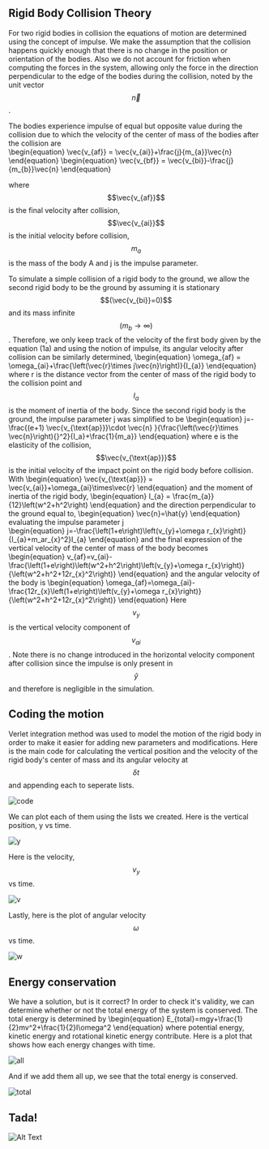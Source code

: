 
## Rigid Body Collision Theory  

For two rigid bodies in collision the equations of motion are determined using the concept of impulse. We make the assumption that the collision happens quickly enough that there is no change in the position or orientation of the bodies. Also we do not account for friction when computing the forces in the system, allowing only the force in the direction perpendicular to the edge of the bodies during the collision, noted by the unit vector $$\vec{n}$$. 

The bodies experience impulse of equal but opposite value during the collision due to which the velocity of the center of mass of the bodies after the collision are  
\begin{equation}
\vec{v_{af}} = \vec{v_{ai}}+\frac{j}{m_{a}}\vec{n} 
\end{equation}
\begin{equation}
\vec{v_{bf}} = \vec{v_{bi}}-\frac{j}{m_{b}}\vec{n}
\end{equation}

where $$\vec{v_{af}}$$ is the final velocity after collision, $$\vec{v_{ai}}$$ is the initial velocity before collision, $$m_{a}$$ is the mass of the body A and j is the impulse parameter.  

To simulate a simple collision of a rigid body to the ground, we allow the second rigid body to be the ground by assuming it is stationary $$(\vec{v_{bi}}=0)$$ and its mass infinite $$(m_{b}\rightarrow\infty)$$. Therefore, we only keep track of the velocity of the first body given by the equation (1a) and using the notion of impulse, its angular velocity after collision can be similarly determined, 
\begin{equation}
\omega_{af} = \omega_{ai}+\frac{\left(\vec{r}\times j\vec{n}\right)}{I_{a}}
\end{equation} 
where r is the distance vector from the center of mass of the rigid body to the collision point and $$I_{a}$$ is the moment of inertia of the body. 
Since the second rigid body is the ground, the impulse parameter j was simplified to be 
\begin{equation}
j=-\frac{(e+1) \vec{v_{\text{ap}}}\cdot \vec{n} }{\frac{\left(\vec{r}\times \vec{n}\right){}^2}{I_a}+\frac{1}{m_a}}
\end{equation}
where e is the elasticity of the collision, $$\vec{v_{\text{ap}}}$$ is the initial velocity of the impact point on the rigid body before collision. 
With
\begin{equation}
\vec{v_{\text{ap}}} = \vec{v_{ai}}+\omega_{ai}\times\vec{r}
\end{equation}
and the moment of inertia of the rigid body, 
\begin{equation}
I_{a} = \frac{m_{a}}{12}\left(w^2+h^2\right)
\end{equation}
and the direction perpendicular to the ground equal to,
\begin{equation}
\vec{n}=\hat{y}
\end{equation}
evaluating the impulse parameter j  
\begin{equation}
j=-\frac{\left(1+e\right)\left(v_{y}+\omega r_{x}\right)}{I_{a}+m_ar_{x}^2}I_{a}
\end{equation}
and the final expression of the vertical velocity of the center of mass of the body becomes 
\begin{equation}
v_{af}=v_{ai}-\frac{\left(1+e\right)\left(w^2+h^2\right)\left(v_{y}+\omega r_{x}\right)}{\left(w^2+h^2+12r_{x}^2\right)}
\end{equation}
and the angular velocity of the body is 
\begin{equation}
\omega_{af}=\omega_{ai}-\frac{12r_{x}\left(1+e\right)\left(v_{y}+\omega r_{x}\right)}{\left(w^2+h^2+12r_{x}^2\right)}
\end{equation}
Here $$v_{y}$$ is the vertical velocity component of $$v_{ai}$$.
Note there is no change introduced in the horizontal velocity component after collision since the impulse is only present in $$\hat{y}$$ and therefore is negligible in the simulation. 

## Coding the motion
Verlet integration method was used to model the motion of the rigid body in order to make it easier for adding new parameters and modifications. 
Here is the main code for calculating the  vertical position and the velocity of the rigid body's center of mass and its angular velocity at $$\delta t$$ and appending each to seperate lists. 

![code](https://github.com/nkhishig/nkhishig.github.io/blob/master/_posts/images/code.jpg?raw=true)

We can plot each of them using the lists we created. Here is the vertical position, y vs time.  

![y](https://github.com/nkhishig/nkhishig.github.io/blob/master/_posts/images/y.jpg?raw=true)

Here is the velocity, $$v_{y}$$ vs time. 

![v](https://github.com/nkhishig/nkhishig.github.io/blob/master/_posts/images/v.jpg?raw=true)

Lastly, here is the plot of angular velocity $$\omega$$ vs time. 

![w](https://github.com/nkhishig/nkhishig.github.io/blob/master/_posts/images/omega.jpg?raw=true)

## Energy conservation 
We have a solution, but is it correct? In order to check it's validity, we can determine whether or not the total energy of the system is conserved. 
The total energy is determined by
\begin{equation}
E_{total}=mgy+\frac{1}{2}mv^2+\frac{1}{2}I\omega^2
\end{equation}
where potential energy, kinetic energy and rotational kinetic energy contribute. 
Here is a plot that shows how each energy changes with time.  

![all](https://github.com/nkhishig/nkhishig.github.io/blob/master/_posts/images/all2.jpg?raw=true)

And if we add them all up, we see that the total energy is conserved. 

![total](https://github.com/nkhishig/nkhishig.github.io/blob/master/_posts/images/totalE.jpg?raw=true)

## Tada!

![Alt Text](https://github.com/nkhishig/nkhishig.github.io/blob/master/_posts/images/gf.gif)

